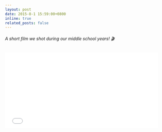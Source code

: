 ```yaml
---
layout: post
date: 2015-8-1 15:59:00+0800
inline: true
related_posts: false
---
```


###### A short film we shot during our middle school years! 🎬

<iframe src="//player.bilibili.com/player.html?aid=25336737&bvid=BV17s411776s&cid=43024876&page=1&autoplay=0" width="100%" height="250" scrolling="no" border="0" frameborder="no" framespacing="0" allowfullscreen="true"> </iframe>

